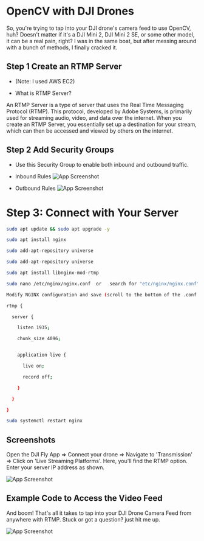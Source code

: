 
# OpenCV with DJI Drones
So, you're trying to tap into your DJI drone's camera feed to use OpenCV, huh? Doesn't matter if it's a DJI Mini 2, DJI Mini 2 SE, or some other model, it can be a real pain, right? I was in the same boat, but after messing around with a bunch of methods, I finally cracked it.


## Step 1 Create an RTMP Server

- (Note: I used AWS EC2)

- What is RTMP Server?

An RTMP Server is a type of server that uses the Real Time Messaging Protocol (RTMP). This protocol, developed by Adobe Systems, is primarily used for streaming audio, video, and data over the internet. When you create an RTMP Server, you essentially set up a destination for your stream, which can then be accessed and viewed by others on the internet.

## Step 2 Add Security Groups

- Use this Security Group to enable both inbound and outbound traffic.

- Inbound Rules
![App Screenshot](https://raw.githubusercontent.com/skshadan/Opencv-DJI-Drones/main/images/inbound.png)

- Outbound Rules
![App Screenshot](https://raw.githubusercontent.com/skshadan/Opencv-DJI-Drones/main/images/outbound.png)
# Step 3: Connect with Your Server
```bash
sudo apt update && sudo apt upgrade -y
```
```bash
sudo apt install nginx
```
```bash
sudo add-apt-repository universe
```
```bash
sudo add-apt-repository universe
```
```bash
sudo apt install libnginx-mod-rtmp
```
```bash
sudo nano /etc/nginx/nginx.conf  or   search for "etc/nginx/nginx.conf"  with "Win SCP"

Modify NGINX configuration and save (scroll to the bottom of the .conf file and add the following code)
```
```bash
rtmp {

  server {

    listen 1935;

    chunk_size 4096;


    application live {

      live on;

      record off;

    }

  }

}

```
```bash
sudo systemctl restart nginx
```








## Screenshots
Open the DJI Fly App ⇒ Connect your drone ⇒ Navigate to 'Transmission' ⇒ Click on 'Live Streaming Platforms'. Here, you'll find the RTMP option. Enter your server IP address as shown.

![App Screenshot](https://raw.githubusercontent.com/skshadan/Opencv-DJI-Drones/main/images/IMG_5319.png)

## Example Code to Access the Video Feed
And boom! That's all it takes to tap into your DJI Drone Camera Feed from anywhere with RTMP. Stuck or got a question?
just hit me up.

![App Screenshot](https://raw.githubusercontent.com/skshadan/Opencv-DJI-Drones/main/images/code.png)

